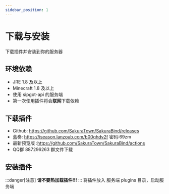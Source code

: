 ```yaml
---
sidebar_position: 1
---
```


# 下载与安装

下载插件并安装到你的服务器

## 环境依赖
 * JRE 1.8 及以上
 * Minecraft 1.8 及以上
 * 使用 sipgot-api 的服务端
 * 第一次使用插件将会**联网**下载依赖


## 下载插件

* Github: https://github.com/SakuraTown/SakuraBind/releases
* 蓝奏: https://iseason.lanzoub.com/b00qhdv2f  密码:69zm
* 最新预览版 :https://github.com/SakuraTown/SakuraBind/actions
* QQ群 887296263 群文件下载


## 安装插件
:::danger[注意]
**请不要热加载插件!!!**
:::
将插件放入 服务端 plugins 目录，启动服务端


